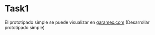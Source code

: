 # Task1
<p>El prototipado simple se puede visualizar en <a href="http://www.garamex.com">garamex.com</a href> (Desarrollar prototipado simple)</p>
